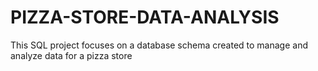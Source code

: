 # PIZZA-STORE-DATA-ANALYSIS
This SQL project focuses on a database schema created to manage and analyze data for a pizza store
